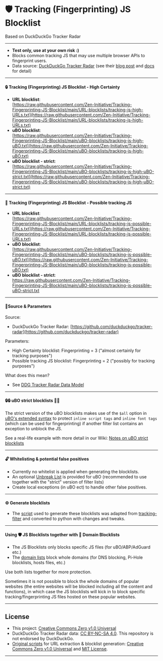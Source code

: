 # 🛡️ Tracking (Fingerprinting) JS Blocklist 
Based on DuckDuckGo Tracker Radar  

---

- **Test only, use at your own risk :)**  
- Blocks common tracking JS that may use multiple browser APIs to fingerprint users.  
- Data source: [DuckDuckGo Tracker Radar](https://github.com/duckduckgo/tracker-radar) (see their [blog post](https://spreadprivacy.com/duckduckgo-tracker-radar/) and [docs](https://github.com/duckduckgo/tracker-radar/tree/main/docs) for detail) 

---  
  
#### 🔒 Tracking (Fingerprinting) JS Blocklist - High Certainty
- **URL blocklist**:  
[https://raw.githubusercontent.com/Zen-Initiative/Tracking-Fingerprinting-JS-Blocklist/main/URL-blocklists/tracking-js-high-URLs.txt](https://raw.githubusercontent.com/Zen-Initiative/Tracking-Fingerprinting-JS-Blocklist/main/URL-blocklists/tracking-js-high-URLs.txt)  
- **uBO blocklist**:  
[https://raw.githubusercontent.com/Zen-Initiative/Tracking-Fingerprinting-JS-Blocklist/main/uBO-blocklists/tracking-js-high-uBO.txt](https://raw.githubusercontent.com/Zen-Initiative/Tracking-Fingerprinting-JS-Blocklist/main/uBO-blocklists/tracking-js-high-uBO.txt)  
- **uBO blocklist - strict**:  
[https://raw.githubusercontent.com/Zen-Initiative/Tracking-Fingerprinting-JS-Blocklist/main/uBO-blocklists/tracking-js-high-uBO-strict.txt](https://raw.githubusercontent.com/Zen-Initiative/Tracking-Fingerprinting-JS-Blocklist/main/uBO-blocklists/tracking-js-high-uBO-strict.txt)
  
---
  
#### 🔏 Tracking (Fingerprinting) JS Blocklist - Possible tracking JS
- **URL blocklist**:  
[https://raw.githubusercontent.com/Zen-Initiative/Tracking-Fingerprinting-JS-Blocklist/main/URL-blocklists/tracking-js-possible-URLs.txt](https://raw.githubusercontent.com/Zen-Initiative/Tracking-Fingerprinting-JS-Blocklist/main/URL-blocklists/tracking-js-possible-URLs.txt)  
- **uBO blocklist**:  
[https://raw.githubusercontent.com/Zen-Initiative/Tracking-Fingerprinting-JS-Blocklist/main/uBO-blocklists/tracking-js-possible-uBO.txt](https://raw.githubusercontent.com/Zen-Initiative/Tracking-Fingerprinting-JS-Blocklist/main/uBO-blocklists/tracking-js-possible-uBO.txt)  
- **uBO blocklist - strict**:  
[https://raw.githubusercontent.com/Zen-Initiative/Tracking-Fingerprinting-JS-Blocklist/main/uBO-blocklists/tracking-js-possible-uBO-strict.txt
](https://raw.githubusercontent.com/Zen-Initiative/Tracking-Fingerprinting-JS-Blocklist/main/uBO-blocklists/tracking-js-possible-uBO-strict.txt)
  
---
  
#### 🎯Source & Parameters 
Source:  
- DuckDuckGo Tracker Radar: [https://github.com/duckduckgo/tracker-radar](https://github.com/duckduckgo/tracker-radar)  
  
Parameters: 
- High Certainty blocklist: Fingerprinting = 3 ("almost certainly for tracking purposes")
- Possible tracking JS blocklist: Fingerprinting = 2 ("possibly for tracking purposes")  
  
What does this mean?
- See [DDG Tracker Radar Data Model](https://github.com/duckduckgo/tracker-radar/blob/main/docs/DATA_MODEL.md#fingerprinting-0-3)  

---

#### 🔒🔒 uBO strict blocklists 🔏🔏

The strict version of the uBO blocklists makes use of the `$all` option in [uBO's extended syntax](https://github.com/gorhill/uBlock/wiki/Static-filter-syntax#all) to protect `inline script tags` and `inline font tags` (which can be used for fingerprinting) if another filter list contains an exception to unblock the JS.  

See a real-life example with more detail in our Wiki: [Notes on uBO strict blocklists](https://github.com/Zen-Initiative/Tracking-Fingerprinting-JS-Blocklist/wiki/Notes-on-uBO-strict-blocklists)  
  
---
  
#### 🔓 Whitelisting & potential false positives
- Currently no whitelist is applied when generating the blocklists.
- An optional [Unbreak List](https://raw.githubusercontent.com/Zen-Initiative/Tracking-Fingerprinting-JS-Blocklist/main/uBO-unbreak-list/tracking-js-unbreak-uBO.txt) is provided for uBO (recommended to use together with the "strict" version of filter lists)
- Create local exceptions (in uBO ect) to handle other false positives.
  
---
  
#### ⚙️ Generate blocklists
- The [script](https://github.com/Zen-Initiative/Tracking-Fingerprinting-JS-Blocklist/blob/main/.scripts/Generate_tracking_JS_blocklists.py) used to generate these blocklists was adapted from [tracking-filter](https://gitlab.com/malware-filter/tracking-filter) and converted to python with changes and tweaks.
  
---
  
#### Using 🛡️ JS Blocklists together with 📛 Domain Blocklists
- The JS Blocklists only blocks specific JS files (for uBO/ABP/AdGuard etc.)
- The [domain lists](https://github.com/Zen-Initiative/Tracking-Fingerprinting-Domain-Blocklists) block whole domains (for DNS blocking, Pi-Hole blocklists, hosts files, etc.)
  
Use both lists together for more protection.  
  
Sometimes it is not possible to block the whole domains of popular websites (the entire websites will be blocked including all the content and functions), in which case the JS blocklists will kick in to block specific tracking/fingerprinting JS files hosted on these popular websites.  
  
---
  
## License
- This project: [Creative Commons Zero v1.0 Universal](https://github.com/Zen-Initiative/Tracking-Fingerprinting-JS-Blocklist/blob/main/LICENSE)  
- DuckDuckGo Tracker Radar data: [CC BY-NC-SA 4.0](https://creativecommons.org/licenses/by-nc-sa/4.0/). This repository is not endorsed by DuckDuckGo.
- [Original scripts](https://gitlab.com/malware-filter/tracking-filter/-/tree/main/src) for URL extraction & blocklist generation: [Creative Commons Zero v1.0 Universal](https://gitlab.com/malware-filter/tracking-filter/-/blob/main/LICENSE-CC0.md) and [MIT License](https://gitlab.com/malware-filter/tracking-filter/-/blob/main/LICENSE).

---
